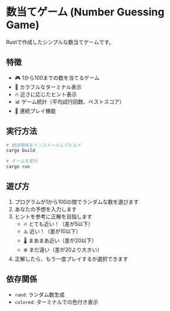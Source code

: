 # 数当てゲーム (Number Guessing Game)

Rustで作成したシンプルな数当てゲームです。

## 特徴

- 🎮 1から100までの数を当てるゲーム
- 🌈 カラフルなターミナル表示
- 🔥 近さに応じたヒント表示
- 📊 ゲーム統計（平均試行回数、ベストスコア）
- 🔄 連続プレイ機能

## 実行方法

```bash
# 依存関係をインストールしてビルド
cargo build

# ゲームを実行
cargo run
```

## 遊び方

1. プログラムが1から100の間でランダムな数を選びます
2. あなたの予想を入力します
3. ヒントを参考に正解を目指します
   - 🔥 とても近い！（差が5以下）
   - ♨️ 近い！（差が10以下）
   - 🌡️ まあまあ近い（差が20以下）
   - ❄️ まだ遠い（差が20より大きい）
4. 正解したら、もう一度プレイするか選択できます

## 依存関係

- `rand`: ランダム数生成
- `colored`: ターミナルでの色付き表示